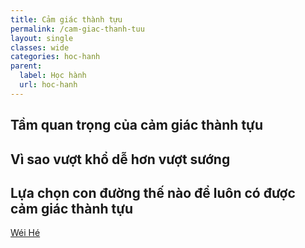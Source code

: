 ```yaml
---
title: Cảm giác thành tựu
permalink: /cam-giac-thanh-tuu
layout: single
classes: wide
categories: hoc-hanh
parent:
  label: Học hành
  url: hoc-hanh
---
```


## Tầm quan trọng của cảm giác thành tựu

## Vì sao vượt khổ dễ hơn vượt sướng

## Lựa chọn con đường thế nào để luôn có được cảm giác thành tựu

> <cite>
<a target="_blank" href="https://wei-he.xyz">Wéi Hé</a>
</cite>